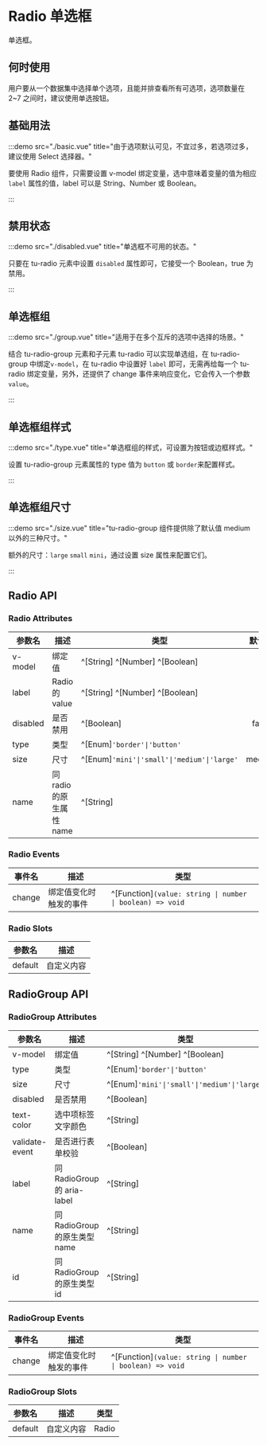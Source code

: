 # Radio 单选框

单选框。

## 何时使用

用户要从一个数据集中选择单个选项，且能并排查看所有可选项，选项数量在 2~7 之间时，建议使用单选按钮。

## 基础用法

:::demo src="./basic.vue" title="由于选项默认可见，不宜过多，若选项过多，建议使用 Select 选择器。"

要使用 Radio 组件，只需要设置 v-model 绑定变量，选中意味着变量的值为相应 `label` 属性的值，label 可以是 String、Number 或 Boolean。

:::

## 禁用状态

:::demo src="./disabled.vue" title="单选框不可用的状态。"

只要在 tu-radio 元素中设置 `disabled` 属性即可，它接受一个 Boolean，true 为禁用。

:::

## 单选框组

:::demo src="./group.vue" title="适用于在多个互斥的选项中选择的场景。"

结合 tu-radio-group 元素和子元素 tu-radio 可以实现单选组，在 tu-radio-group 中绑定`v-model`，在 tu-radio 中设置好 `label` 即可，无需再给每一个 tu-radio 绑定变量，另外，还提供了 change 事件来响应变化，它会传入一个参数 `value`。

:::

## 单选框组样式

:::demo src="./type.vue" title="单选框组的样式，可设置为按钮或边框样式。"

设置 tu-radio-group 元素属性的 type 值为 `button` 或 `border`来配置样式。

:::

## 单选框组尺寸

:::demo src="./size.vue" title="tu-radio-group 组件提供除了默认值 medium 以外的三种尺寸。"

额外的尺寸：`large` `small` `mini`，通过设置 size 属性来配置它们。

:::

## Radio API

### Radio Attributes

| 参数名 | 描述 | 类型 | 默认值 |
| --------- | ---- | ---- | :----: |
| v-model | 绑定值 | ^[String] ^[Number] ^[Boolean] | - |
| label | Radio 的 value | ^[String] ^[Number] ^[Boolean] | - |
| disabled | 是否禁用 | ^[Boolean] | false |
| type | 类型 | ^[Enum]`'border'\|'button'`| - |
| size | 尺寸 | ^[Enum]`'mini'\|'small'\|'medium'\|'large'` | medium |
| name | 同radio的原生属性 name | ^[String] | - |

### Radio Events

| 事件名 | 描述 | 类型 |
| ------ | ---- | ---- |
| change | 绑定值变化时触发的事件 | ^[Function]`(value: string \| number \| boolean) => void` |

### Radio Slots

| 参数名 | 描述 |
| ------ | ---- |
| default | 自定义内容 |

## RadioGroup API

### RadioGroup Attributes

| 参数名 | 描述 | 类型 | 默认值 |
| --------- | ---- | ---- | :----: |
| v-model | 绑定值 | ^[String] ^[Number] ^[Boolean] | - |
| type | 类型 | ^[Enum]`'border'\|'button'`| - |
| size | 尺寸 | ^[Enum]`'mini'\|'small'\|'medium'\|'large'` | medium |
| disabled | 是否禁用 | ^[Boolean] | false |
| text-color | 选中项标签文字颜色 | ^[String]  | - |
| validate-event | 是否进行表单校验 | ^[Boolean] | true |
| label | 同 RadioGroup 的 aria-label | ^[String] | - |
| name | 同 RadioGroup 的原生类型 name | ^[String] | - |
| id | 同 RadioGroup 的原生类型 id | ^[String] | - |

### RadioGroup Events

| 事件名 | 描述 | 类型 |
| ------ | ---- | ---- |
| change | 绑定值变化时触发的事件 | ^[Function]`(value: string \| number \| boolean) => void` |

### RadioGroup Slots

| 参数名 | 描述 | 类型 |
| ------ | ---- | ---- |
| default | 自定义内容 | Radio |
